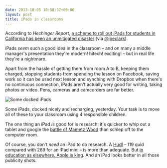 ```yaml
---
date: 2013-10-05 10:58:57+00:00
layout: post
title: iPads in classrooms
---
```


According to <cite>Hechinger Report</cite>, [a scheme to roll out iPads for students in California has been an unmitigated disaster](http://digital.hechingerreport.org/content/the-inside-story-on-la-schools-ipad-rollout-a-colossal-disaster_914/) (via [@joeclark](http://twitter.com/joeclark)).

iPads *seem* such a good idea in the classroom &#8211; and on many a middle manager's presentation they're modern! hitech! exciting! &#8211; but in real life they're a nightmare.

Apart from the hassle of getting them from room A to B, keeping them charged, stopping students from spending the lesson on Facebook, saving work so it can be used next lesson and synching with Dropbox when there's no continuous connection, iPads aren't actually very good for writing, taking photos or video. Pens, cameras and camcorders are far better.

<img src="/uploads/ipads.jpg" alt="Some docked iPads" class="bleed">

<p class="figcaption">Some iPads, docked nicely and recharging, yesterday. Your task is to move all of these to your classroom using 4 responsible children.</p>

The one thing an iPad *is* good for is research: it's quicker to whip out a tablet and google the [battle of Mametz Wood](https://www.google.co.uk/search?q=battle+of+mametz+wood) than schlep off to the computer room.

Of course, you don't *need* an iPad to do research. A [Hudl](http://www.tesco.com/direct/hudl/) &#8211; 119 quid compared with 269 for an iPad mini &#8211; is more than adequate. But [in education as elsewhere, Apple is king](http://www.apple.com/uk/education/ipad/). And an iPad looks better in all those publicity shots.

